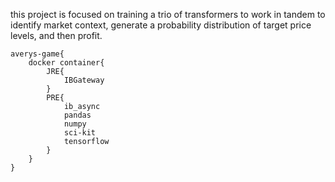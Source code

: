 this project is focused on training a trio of transformers to work in tandem to identify market context, generate a probability distribution of target price levels, and then profit.

```
averys-game{
    docker container{
        JRE{
            IBGateway
        }
        PRE{
            ib_async
            pandas
            numpy
            sci-kit
            tensorflow
        }
    }
}